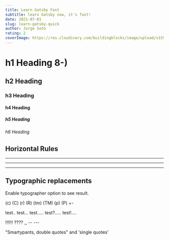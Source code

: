 ```yaml
---
title: Learn Gatsby Fast
subtitle: learn Gatsby now, it's fast!
date: 2021-07-01
slug: learn-gatsby-quick
author: Jorge Soto
rating: 2
coverImage: https://res.cloudinary.com/buildingblocks/image/upload/v1598659218/5f3812d4177bd45bc4448bdc/content-types/5f3812eb177bd45bc4448bde/5f499a56c9e4a93ead5627d9/hc19cgvonddu4pq7yxm8.png
---
```



# h1 Heading 8-)
## h2 Heading
### h3 Heading
#### h4 Heading
##### h5 Heading
###### h6 Heading


## Horizontal Rules

___

---

***


## Typographic replacements

Enable typographer option to see result.

(c) (C) (r) (R) (tm) (TM) (p) (P) +-

test.. test... test..... test?..... test!....

!!!!!! ???? ,,  -- ---

"Smartypants, double quotes" and 'single quotes'